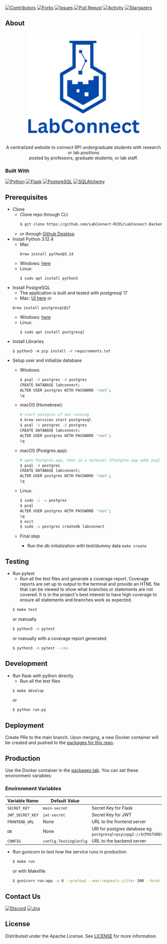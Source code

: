 <!-- PROJECT SHIELDS -->

[![Contributors][contributors-shield]][contributors-url]
[![Forks][forks-shield]][forks-url]
[![Issues][issues-shield]][issues-url]
[![Pull Requst][pr-shield]][pr-url]
[![Activity][activity-shield]][activity-url]
[![Stargazers][stars-shield]][stars-url]

<!-- ABOUT THE PROJECT -->
## About
<div align="center">
    <a href="https://github.com/LabConnect-RCOS/LabConnect-Backend">
        <img src="misc/LabConnect_Logo-removebg-preview.png" alt="LabConnect Logo" width="360">
    </a>
    <br/><br/>
    <p align="center">A centralized website to connect RPI undergraduate students with research or lab positions<br>
posted by professors, graduate students, or lab staff.</p>
</div>


### Built With

[![Python][Python]][Python-url]
[![Flask][Flask]][Flask-url]
[![PostgreSQL][PostgreSQL]][PostgreSQL-url]
[![SQLAlchemy][SQLAlchemy]][SQLAlchemy-url]


<!-- Getting Started -->
## Prerequisites
 * Clone
    * Clone repo through CLI
        ```bash
        $ git clone https://github.com/LabConnect-RCOS/LabConnect-Backend.git
        ```
    * or through [Github Desktop](https://desktop.github.com/)
 * Install Python 3.12.4
    * Mac
        ```
        brew install python@3.14
        ```
    * Windows: [here](https://www.python.org/downloads/release/python-3124/)
    * Linux:
        ```
        $ sudo apt install python3
        ```
 * Install PostgreSQL
    * The application is built and tested with postgresql 17
    * Mac: [UI here](https://postgresapp.com/) or
    ```
    brew install postgresql@17
    ```
    * Windows: [here](https://www.enterprisedb.com/downloads/postgres-postgresql-downloads) 
    * Linux:
        ```
        $ sudo apt install postgresql
        ```
 * Install Libraries 
    ```
    $ python3 -m pip install -r requirements.txt
    ```
* Setup user and initialize database
    * Windows:
        ```bash
        $ psql -U postgres -d postgres
        CREATE DATABASE labconnect;
        ALTER USER postgres WITH PASSWORD 'root';
        \q
        ```
    * macOS (Homebrew):
        ```bash
        # start postgres if not running
        $ brew services start postgresql
        $ psql -U postgres -d postgres
        CREATE DATABASE labconnect;
        ALTER USER postgres WITH PASSWORD 'root';
        \q
        ```
    * macOS (Postgres.app):
        ```bash
        # open Postgres.app, then in a terminal (Postgres.app adds psql to PATH)
        $ psql -d postgres
        CREATE DATABASE labconnect;
        ALTER USER postgres WITH PASSWORD 'root';
        \q
        ```
    * Linux:
        ```bash
        $ sudo -i -u postgres
        $ psql
        ALTER USER postgres WITH PASSWORD 'root';
        \q
        $ exit
        $ sudo -u postgres createdb labconnect
        ```
    
    * Final step
      * Run the db initialization with test/dummy data `make create`

## Testing
 * Run pytest
   * Run all the test files and generate a coverage report. Coverage reports are set up to output to the terminal and provide an HTML file that can be viewed to show what branches or statements are not covered. It is in the project's best interest to have high coverage to ensure all statements and branches work as expected.
   ```bash
   $ make test
   ```
   or manually
   ```bash
   $ python3 -m pytest
   ```
   or manually with a coverage report generated
   ```bash
   $ python3 -m pytest --cov
   ```

## Development
 * Run flask with python directly
   * Run all the test files
   ```bash
   $ make develop
   ```
   or
   ```bash
   $ python run.py
   ```

## Deployment
Create PRs to the main branch. Upon merging, a new Docker container will be created and pushed to the [packages for this repo](https://github.com/LabConnect-RCOS/LabConnect-Backend/pkgs/container/labconnect-backend).

## Production
Use the Docker container in the [packages tab](https://github.com/LabConnect-RCOS/LabConnect-Backend/pkgs/container/labconnect-backend). You can set these environment variables:

### Environment Variables

| Variable Name          | Default Value | Description                                                   |
|------------------------|---------------|---------------------------------------------------------------|
| `SECRET_KEY` | `main-secret` | Secret Key for Flask |
| `JWT_SECRET_KEY` | `jwt-secret` | Secret Key for JWT |
| `FRONTEND_URL` | None | URL to the frontend server |
| `DB` | None | URI for postgres database eg. `postgresql+psycopg2://${POSTGRES_USER}:${POSTGRES_PASSWORD}@postgres/labconnect` |
| `CONFIG` | `config.TestingConfig` | URL to the backend server |

 * Run gunicorn to test how the service runs in production
   ```bash
   $ make run
   ```
   or with Makefile
    ```bash
   $ gunicorn run:app -w 6 --preload --max-requests-jitter 300 --bind 0.0.0.0:8000
   ```

## Contact Us
[![Discord](https://img.shields.io/badge/Discord-5865F2.svg?style=for-the-badge&logo=discord&logoColor=white)](https://discord.gg/tsaxCKjYHT)
[![Jira](https://img.shields.io/badge/Jira-0052CC.svg?style=for-the-badge&logo=jira&logoColor=white)](https://rcoslabconnect.atlassian.net/jira/software/projects/CCS/list)


## License

Distributed under the Apache License. See [LICENSE](https://github.com/LabConnect-RCOS/LabConnect-Backend/blob/main/LICENSE) for more information.

<!-- https://home.aveek.io/GitHub-Profile-Badges/ -->

<!-- LINKS & IMAGES -->
[contributors-shield]: https://img.shields.io/github/contributors/LabConnect-RCOS/LabConnect-Backend.svg?style=for-the-badge
[contributors-url]: https://github.com/LabConnect-RCOS/LabConnect-Backend/graphs/contributors
[forks-shield]: https://img.shields.io/github/forks/LabConnect-RCOS/LabConnect-Backend.svg?style=for-the-badge
[forks-url]: https://github.com/LabConnect-RCOS/LabConnect-Backend/network/members
[stars-shield]: https://img.shields.io/github/stars/LabConnect-RCOS/LabConnect-Backend.svg?style=for-the-badge
[stars-url]: https://github.com/LabConnect-RCOS/LabConnect-Backend/stargazers
[issues-shield]: https://img.shields.io/github/issues/LabConnect-RCOS/LabConnect-Backend.svg?style=for-the-badge
[issues-url]: https://github.com/LabConnect-RCOS/LabConnect-Backend/issues
[pr-shield]: https://img.shields.io/github/issues-pr/LabConnect-RCOS/LabConnect-Backend.svg?style=for-the-badge
[pr-url]: https://github.com/LabConnect-RCOS/LabConnect-Backend/pulls

[activity-shield]: https://img.shields.io/github/last-commit/LabConnect-RCOS/LabConnect-Backend?style=for-the-badge
[activity-url]: https://github.com/LabConnect-RCOS/LabConnect-Backend/activity

[Python]: https://img.shields.io/badge/Python-3776AB.svg?style=for-the-badge&logo=Python&logoColor=white
[Python-url]: https://www.python.org/
[Flask]: https://img.shields.io/badge/Flask-000000?style=for-the-badge&logo=flask&logoColor=white
[Flask-url]: https://flask.palletsprojects.com/en/3.0.x/
[PostgreSQL]: https://img.shields.io/badge/PostgreSQL-336791?style=for-the-badge&logo=postgresql&logoColor=white
[PostgreSQL-url]: https://www.postgresql.org/
[SQLAlchemy]: https://img.shields.io/badge/SQLAlchemy-000000?style=for-the-badge&logo=sqlalchemy&logoColor=white
[SQLAlchemy-url]: https://www.sqlalchemy.org/
